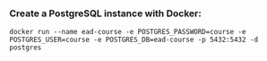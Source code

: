 <h3>Create a PostgreSQL instance with Docker:</h3>

```console
docker run --name ead-course -e POSTGRES_PASSWORD=course -e POSTGRES_USER=course -e POSTGRES_DB=ead-course -p 5432:5432 -d postgres
